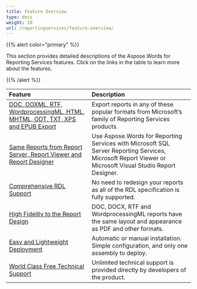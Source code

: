 ```yaml
---
title: Feature Overview
type: docs
weight: 10
url: /reportingservices/feature-overview/
---
```


{{% alert color="primary" %}} 

This section provides detailed descriptions of the Aspose.Words for Reporting Services features. Click on the links in the table to learn more about the features. 

{{% /alert %}} 

|**Feature** |**Description** |
| :- | :- |
|[DOC, OOXML, RTF, WordprocessingML, HTML, MHTML, ODT, TXT, XPS and EPUB Export](/words/reportingservices/doc-2c-ooxml-2c-rtf-2c-wordprocessingml-2c-html-2c-mhtml-2c-odt-2c-txt-2c-xps-and-epub-export-html/)|Export reports in any of these popular formats from Microsoft’s family of Reporting Services products. |
|[Same Reports from Report Server, Report Viewer and Report Designer](/words/reportingservices/same-reports-from-report-server-2c-report-viewer-and-report-designer-html/)|Use Aspose.Words for Reporting Services with Microsoft SQL Server Reporting Services, Microsoft Report Viewer or Microsoft Visual Studio Report Designer. |
|[Comprehensive RDL Support](/words/reportingservices/comprehensive-rdl-support-html/)|No need to redesign your reports as all of the RDL specification is fully supported. |
|[High Fidelity to the Report Design](/words/reportingservices/high-fidelity-to-the-report-design-html/)|DOC, DOCX, RTF and WordprocessingML reports have the same layout and appearance as PDF and other formats. |
|[Easy and Lightweight Deployment](/words/reportingservices/easy-and-lightweight-deployment-html/)|Automatic or manual installation. Simple configuration, and only one assembly to deploy. |
|[World Class Free Technical Support](/words/reportingservices/world-class-free-technical-support-html/)|Unlimited technical support is provided directly by developers of the product. |


